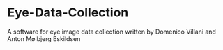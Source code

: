 # Eye-Data-Collection

A software for eye image data collection written by Domenico Villani and Anton Mølbjerg Eskildsen
